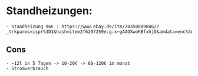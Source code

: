 # Standheizungen:
	- Standheizung 96€ : https://www.ebay.de/itm/203508098462?_trkparms=ispr%3D1&hash=item2f6207259e:g:x~gAAOSwoKBfxhjD&amdata=enc%3AAQAGAAACkPYe5NmHp%252B2JMhMi7yxGiTJkPrKr5t53CooMSQt2orsSjVt3vLKCbov98Z19qhuwY8ZPVWWzpboxFt3hi%252B6Fhh4XhZppRnwsD2FuVg4V2A2Q6zyP0DGOoo%252Fp4trg%252FXRZmNsRO%252FIJ6YtDvDFbLFtRh0VYyJWxzqoOCHY9TrZRluo3R3Rbbohxs726w3%252ByVPuLiiAbi18dnDYU284YI%252FiacS6Elbn0bB2ioX%252BrfI5kRYd2EasFrWyIW6E4Xg4aMxmLU9YVg0Qt5MHDHAWWb4bsfI%252FsEdZzoxz4jmLNn08R6nd7CZAlX5xhnyKdLeKkcpWeCA6MVcimsNK8em9zeYHdt1t%252BU7AUrGeJIMizqEuFPIYXeZQLCsgKYx2H%252BTfKysooZjRNl5Z4uNl3z7oIXQCV1YCNAMrYzjQzMOkrJd8RtyW1ihDaHufNoMn5iram5DUXPcHiF2Z0b9J565xUPJKccACjyM1HxxWfIeje0WJ8en0bY4ixnnVyIDQAJXUc7Vv1EnJvVt%252B%252Bi3cnlb60wxWV1LfYQMyx1vrMuotOLYsbZmOh%252FBgfoWYQr1aOtHK1LEAnPtlQoY4w%252FW8TOoLqszYSCR9ux3DaT7gzuEqS%252BHvIZeWTi2KDRUmtCoXpLvWz2oV1r02Fh5mJ6M7ibpqDAsH50enTBaXUVPksJolsnpsnEH6HRoJ4SzLwVomt4OezbVbZJBWa5G1UFXo8XCmg%252FSgUClH2Xsw1y6c8y1Uf4FHa08UNB0%252FOkU07%252FZSk8%252Bk1Wb7lO0%252FqoK8M689eYMrY8gwHaZNUo1pRdd5pYU6ZgthqSP4BJ7pScbtguStdcAiIgVhKvL6qPVwBaU59rcsx0g04WSI%252BU7vNAHCFmU3HdO0qUGud%7Campid%3APL_CLK%7Cclp%3A2334524 

## Cons
	- ~12l in 5 Tagen -> 10-20€ -> 60-120€ im monat
	- Stromverbrauch
	 
